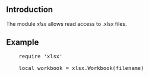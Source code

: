 ## Introduction

The module *xlsx* allows read access to .xlsx files.



## Example

<pre>
    require 'xlsx'

    local workbook = xlsx.Workbook(filename)
</pre>

